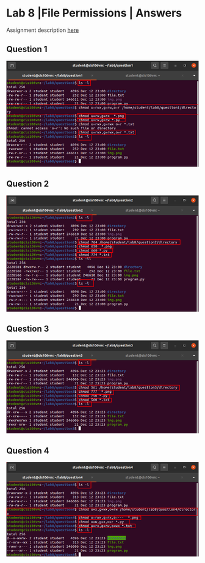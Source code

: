 # Lab 8 |File Permissions | Answers
Assignment description [here](https://github.com/ra559/cis106/blob/main/labs/lab8.md)

## Question 1
![Question 1](../../imgs/lab8-imgs/Question1.png)

## Question 2
![Question 2](../../imgs/lab8-imgs/Question2.png)

## Question 3
![Question 3](../../imgs/lab8-imgs/Question3.png)

## Question 4
![Question 4](../../imgs/lab8-imgs/Question4.png)